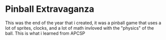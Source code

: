 # Pinball Extravaganza

This was the end of the year that i created,  it was a pinball game that uses a lot of sprites, clocks, and a lot of math invloved with the "physics" of the ball. This is what i learned from APCSP

